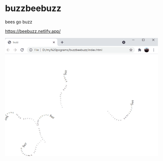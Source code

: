 # buzzbeebuzz
bees go buzz

https://beebuzz.netlify.app/

![Example 1](example01.gif?raw=true "example of some bees")
